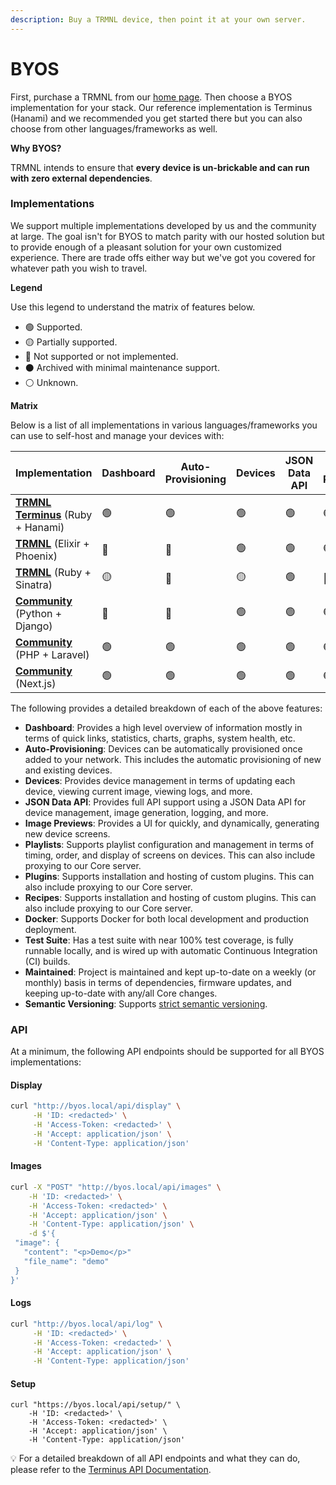 ```yaml
---
description: Buy a TRMNL device, then point it at your own server.
---
```


# BYOS

First, purchase a TRMNL from our [home page](https://usetrmnl.com). Then choose a BYOS implementation for your stack. Our reference implementation is Terminus (Hanami) and we recommended you get started there but you can also choose from other languages/frameworks as well.

**Why BYOS?**

TRMNL intends to ensure that **every device is un-brickable and can run with zero external dependencies**.

### Implementations

We support multiple implementations developed by us and the community at large. The goal isn't for BYOS to match parity with our hosted solution but to provide enough of a pleasant solution for your own customized experience. There are trade offs either way but we've got you covered for whatever path you wish to travel.

**Legend**

Use this legend to understand the matrix of features below.

* 🟢 Supported.
* 🟡 Partially supported.
* 🔴 Not supported or not implemented.
* ⚫️ Archived with minimal maintenance support.
* ⚪️ Unknown.

**Matrix**

Below is a list of all implementations in various languages/frameworks you can use to self-host and manage your devices with:

<table><thead><tr><th>Implementation</th><th width="128">Dashboard</th><th>Auto-Provisioning</th><th>Devices</th><th>JSON Data API</th><th>Image Previews</th><th>Playlists</th><th>Plugins</th><th>Recipes</th><th>Docker</th><th>Test Suite</th><th>Maintained</th><th>Semantic Versioning</th></tr></thead><tbody><tr><td><a href="https://github.com/usetrmnl/byos_hanami"><strong>TRMNL Terminus</strong></a> (Ruby + Hanami)</td><td>🟢</td><td>🟢</td><td>🟢</td><td>🟢</td><td>🟢</td><td>🟡</td><td>🟢</td><td>🟢</td><td>🟢</td><td>🟢</td><td>🟢</td><td>🟢</td></tr><tr><td><a href="https://github.com/usetrmnl/byos_phoenix"><strong>TRMNL</strong></a> (Elixir + Phoenix)</td><td>🔴</td><td>🔴</td><td>🟢</td><td>🟢</td><td>🟢</td><td>🟢</td><td>🔴</td><td>🔴</td><td>🔴</td><td>🔴</td><td>🔴</td><td>⚪️</td></tr><tr><td><a href="https://github.com/usetrmnl/byos_sinatra"><strong>TRMNL</strong></a> (Ruby + Sinatra)</td><td>🟡</td><td>🔴</td><td>🟡</td><td>🟢</td><td>🔴</td><td>🔴</td><td>🔴</td><td>🔴</td><td>🟢</td><td>🟢</td><td>⚫️</td><td>🟢</td></tr><tr><td><a href="https://github.com/usetrmnl/byos_django"><strong>Community</strong></a> (Python + Django)</td><td>🔴</td><td>🔴</td><td>🟢</td><td>🟢</td><td>🟢</td><td>🔴</td><td>🔴</td><td>🔴</td><td>🟢</td><td>🔴</td><td>🟢</td><td>⚪️</td></tr><tr><td><a href="https://github.com/usetrmnl/byos_laravel"><strong>Community</strong></a> (PHP + Laravel)</td><td>🟢</td><td>🟢</td><td>🟢</td><td>🟢</td><td>🟢</td><td>🟢</td><td>🟢</td><td>🟢</td><td>🟢</td><td>🟢</td><td>🟢</td><td>🔴</td></tr><tr><td><a href="https://github.com/usetrmnl/byos_next"><strong>Community</strong></a> (Next.js)</td><td>🟢</td><td>🟢</td><td>🟢</td><td>🟢</td><td>🟢</td><td>🔴</td><td>🔴</td><td>🟢</td><td>🔴</td><td>🔴</td><td>🟢</td><td>⚪️</td></tr></tbody></table>

The following provides a detailed breakdown of each of the above features:

* **Dashboard**: Provides a high level overview of information mostly in terms of quick links, statistics, charts, graphs, system health, etc.
* **Auto-Provisioning**: Devices can be automatically provisioned once added to your network. This includes the automatic provisioning of new and existing devices.
* **Devices**: Provides device management in terms of updating each device, viewing current image, viewing logs, and more.
* **JSON Data API**: Provides full API support using a JSON Data API for device management, image generation, logging, and more.
* **Image Previews**: Provides a UI for quickly, and dynamically, generating new device screens.
* **Playlists**: Supports playlist configuration and management in terms of timing, order, and display of screens on devices. This can also include proxying to our Core server.
* **Plugins**: Supports installation and hosting of custom plugins. This can also include proxying to our Core server.
* **Recipes**: Supports installation and hosting of custom plugins. This can also include proxying to our Core server.
* **Docker**: Supports Docker for both local development and production deployment.
* **Test Suite**: Has a test suite with near 100% test coverage, is fully runnable locally, and is wired up with automatic Continuous Integration (CI) builds.
* **Maintained**: Project is maintained and kept up-to-date on a weekly (or monthly) basis in terms of dependencies, firmware updates, and keeping up-to-date with any/all Core changes.
* **Semantic Versioning**: Supports [strict semantic versioning](https://alchemists.io/articles/strict_semantic_versioning).

### API

At a minimum, the following API endpoints should be supported for all BYOS implementations:

#### Display

```bash
curl "http://byos.local/api/display" \
     -H 'ID: <redacted>' \
     -H 'Access-Token: <redacted>' \
     -H 'Accept: application/json' \
     -H 'Content-Type: application/json'
```

#### Images

```bash
curl -X "POST" "http://byos.local/api/images" \
    -H 'ID: <redacted>' \
    -H 'Access-Token: <redacted>' \
    -H 'Accept: application/json' \
    -H 'Content-Type: application/json' \
    -d $'{
 "image": {
   "content": "<p>Demo</p>"
   "file_name": "demo"
 }
}'
```

#### Logs

```bash
curl "http://byos.local/api/log" \
     -H 'ID: <redacted>' \
     -H 'Access-Token: <redacted>' \
     -H 'Accept: application/json' \
     -H 'Content-Type: application/json'
```

#### Setup

```
curl "https://byos.local/api/setup/" \
    -H 'ID: <redacted>' \
    -H 'Access-Token: <redacted>' \
    -H 'Accept: application/json' \
    -H 'Content-Type: application/json'

```

💡 For a detailed breakdown of all API endpoints and what they can do, please refer to the [Terminus API Documentation](https://github.com/usetrmnl/byos_hanami?tab=readme-ov-file#apis).

